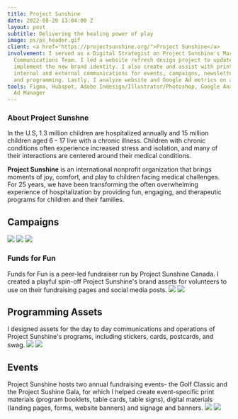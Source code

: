 ```yaml
---
title: Project Sunshine
date: 2022-08-20 13:04:00 Z
layout: post
subtitle: Delivering the healing power of play
image: ps/ps_header.gif
client: <a href="https://projectsunshine.org/">Project Sunshine</a>
involvement: I served as a Digital Strategist on Project Sunshine's Marketing and
  Communications Team. I led a website refresh design project to update the UX and
  implement the new brand identity. I also create and assist with print and digital
  internal and external communications for events, campaigns, newsletters, partnerships,
  and programming. Lastly, I analyze website and Google Ad metrics on a regular basis.
tools: Figma, Hubspot, Adobe Indesign/Illustrator/Photoshop, Google Analytics, Google
  Ad Manager
---
```


### About Project Sunshne
In the U.S, 1.3 million children are hospitalized annually and 15 million children aged 6 - 17 live with a chronic illness. Children with chronic conditions often experience increased stress and isolation, and many of their interactions are centered around their medical conditions.

**Project Sunshine** is an international nonprofit organization that brings moments of joy,
comfort, and play to children facing medical challenges. For 25 years, we have been
transforming the often overwhelming experience of hospitalization by providing fun,
engaging, and therapeutic programs for children and their families.

## Campaigns
![]({{site.baseurl}}/images/ps/ps_EOY24.gif)
![]({{site.baseurl}}/images/ps/ps_EOY22.gif) 
![]({{site.baseurl}}/images/ps/ps_GT22.gif)
### Funds for Fun
Funds for Fun is a peer-led fundraiser run by Project Sunshine Canada. I created a playful spin-off Project Sunshine's brand assets for volunteers to use on their fundraising pages and social media posts.
![]({{site.baseurl}}/images/ps/ps_fundsforfun_brand.png)
![]({{site.baseurl}}/images/ps/ps_fundsforfun_applications.gif)

## Programming Assets
I designed assets for the day to day communications and operations of Project Sunshine's programs, including stickers, cards, postcards, and swag.
![]({{site.baseurl}}/images/ps/ps-program-and-print.png)
![]({{site.baseurl}}/images/ps/ps-swag.png)

## Events
Project Sunshine hosts two annual fundraising events- the Golf Classic and the Project Sushine Gala, for which I helped create event-specific print materials (program booklets, table cards, table signs), digital materials (landing pages, forms, website banners) and signage and banners.
![]({{site.baseurl}}/images/ps/ps-gala.png)
![]({{site.baseurl}}/images/ps/ps-golf.png)



